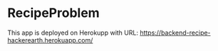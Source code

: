 # RecipeProblem

This app is deployed on Herokupp with URL:
https://backend-recipe-hackerearth.herokuapp.com/
